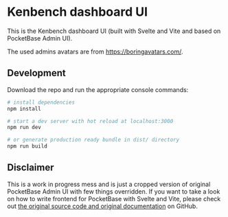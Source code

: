 # Kenbench dashboard UI

This is the Kenbench dashboard UI (built with Svelte and Vite and based on PocketBase Admin UI).

The used admins avatars are from <https://boringavatars.com/>.

## Development

Download the repo and run the appropriate console commands:

```sh
# install dependencies
npm install

# start a dev server with hot reload at localhost:3000
npm run dev

# or generate production ready bundle in dist/ directory
npm run build
```

## Disclaimer

This is a work in progress mess and is just a cropped version of original PocketBase Admin UI with few things overridden. If you want to take a look on how to write frontend for PocketBase with Svelte and Vite, please check out [the original source code and original documentation](https://pocketbase.io/) on GitHub.
